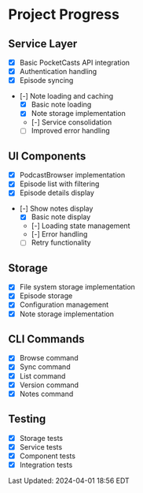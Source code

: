 # Project Progress

## Service Layer
- [X] Basic PocketCasts API integration
- [X] Authentication handling
- [X] Episode syncing
- [-] Note loading and caching
  - [X] Basic note loading
  - [X] Note storage implementation
  - [-] Service consolidation
  - [ ] Improved error handling

## UI Components
- [X] PodcastBrowser implementation
- [X] Episode list with filtering
- [X] Episode details display
- [-] Show notes display
  - [X] Basic note display
  - [-] Loading state management
  - [-] Error handling
  - [ ] Retry functionality

## Storage
- [X] File system storage implementation
- [X] Episode storage
- [X] Configuration management
- [X] Note storage implementation

## CLI Commands
- [X] Browse command
- [X] Sync command
- [X] List command
- [X] Version command
- [X] Notes command

## Testing
- [X] Storage tests
- [X] Service tests
- [X] Component tests
- [X] Integration tests

Last Updated: 2024-04-01 18:56 EDT 
